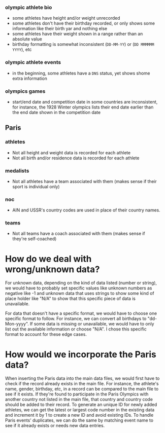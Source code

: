 ### olympic athlete bio

- some athletes have height and/or weight unrecorded
- some athletes don't have their birthday recorded, or only shows some information like their birth yar and nothing else
- some athletes have their weight shown in a range rather than an absolute value
- birthday formatting is somewhat inconsistent (`DD-MM-YY`) or (`DD MMMMMM YYYY`), etc

### olympic athlete events
- in the beginning, some athletes have a `DNS` status, yet shows shome extra information

### olympics games
- start/end date and competition date in some countries are inconsistent, for instance, the 1928 Winter olympics lists their end date earlier than the end date shown in the competition date

## Paris

### athletes
- Not all height and weight data is recorded for each athlete
- Not all birth and/or residence data is recorded for each athlete

### medalists
- Not all athletes have a team associated with them (makes sense if their sport is individual only)

### noc
- AIN and USSR's country codes are used in place of their country names.

### teams
- Not all teams have a coach associated with them (makes sense if they're self-coached)

# How do we deal with wrong/unknown data?

For unknown data, depending on the kind of data listed (number or string), we would have to probably set specific values like unknown numbers as negative like -1 and unknown data that uses strings to show some kind of place holder like "N/A" to show that this specific piece of data is unavailable.

For data that doesn't have a specific format, we would have to choose one specific format to follow. For instance, we can convert all birthdays to "dd-Mon-yyyy". If some data is missing or unavailable, we would have to only list out the available information or choose "N/A". I chose this specific format to account for these edge cases.

# How would we incorporate the Paris data?

When inserting the Paris data into the main data files, we would first have to check if the record already exists in the main file. For instance, the athlete's name, gender, birthday, etc, in a record can be compared to the main file to see if it exists. If they're found to participate in the Paris Olympics with another country not listed in the main file, that country and country code should be added to their record. To generate an unique ID for newly added athletes, we can get the latest or largest code number in the existing data and increment it by 1 to create a new ID and avoid existing IDs. To handle Paris events' duplicates, we can do the same by matching event name to see if it already exists or needs new data entries.